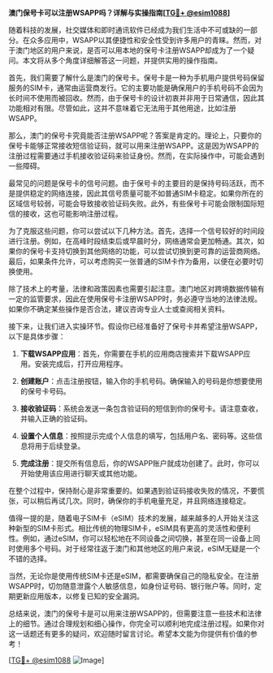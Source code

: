 **澳门保号卡可以注册WSAPP吗？详解与实操指南[[TG💪+ @esim1088](https://t.me/s/esim1088)]**

随着科技的发展，社交媒体和即时通讯软件已经成为我们生活中不可或缺的一部分。在众多应用中，WSAPP以其便捷性和安全性受到许多用户的青睐。然而，对于澳门地区的用户来说，是否可以用本地的保号卡注册WSAPP却成为了一个疑问。本文将从多个角度详细解答这一问题，并提供实用的操作指南。

首先，我们需要了解什么是澳门的保号卡。保号卡是一种为手机用户提供号码保留服务的SIM卡，通常由运营商发行。它的主要功能是确保用户的手机号码不会因为长时间不使用而被回收。然而，由于保号卡的设计初衷并非用于日常通信，因此其功能相对有限。尽管如此，这并不意味着它无法用于其他用途，比如注册WSAPP。

那么，澳门的保号卡究竟能否注册WSAPP呢？答案是肯定的。理论上，只要你的保号卡能够正常接收短信验证码，就可以用来注册WSAPP。这是因为WSAPP的注册过程需要通过手机接收验证码来验证身份。然而，在实际操作中，可能会遇到一些障碍。

最常见的问题是保号卡的信号问题。由于保号卡的主要目的是保持号码活跃，而不是提供稳定的网络连接，因此其信号质量可能不如普通SIM卡稳定。如果你所在的区域信号较弱，可能会导致接收验证码失败。此外，有些保号卡可能会限制国际短信的接收，这也可能影响注册过程。

为了克服这些问题，你可以尝试以下几种方法。首先，选择一个信号较好的时间段进行注册。例如，在高峰时段结束后或早晨时分，网络通常会更加畅通。其次，如果你的保号卡支持切换到其他网络的功能，可以尝试切换到更可靠的运营商网络。最后，如果条件允许，可以考虑购买一张普通的SIM卡作为备用，以便在必要时切换使用。

除了技术上的考量，法律和政策因素也需要引起注意。澳门地区对跨境数据传输有一定的监管要求，因此在使用保号卡注册WSAPP时，务必遵守当地的法律法规。如果你不确定某些操作是否合法，建议咨询专业人士或查阅相关资料。

接下来，让我们进入实操环节。假设你已经准备好了保号卡并希望注册WSAPP，以下是具体步骤：

1. **下载WSAPP应用**：首先，你需要在手机的应用商店搜索并下载WSAPP应用。安装完成后，打开应用程序。

2. **创建账户**：点击注册按钮，输入你的手机号码。确保输入的号码是你想要使用的保号卡号码。

3. **接收验证码**：系统会发送一条包含验证码的短信到你的保号卡。请注意查收，并输入正确的验证码。

4. **设置个人信息**：按照提示完成个人信息的填写，包括用户名、密码等。这些信息将用于后续登录。

5. **完成注册**：提交所有信息后，你的WSAPP账户就成功创建了。此时，你可以开始使用该应用进行聊天或其他功能。

在整个过程中，保持耐心是非常重要的。如果遇到验证码接收失败的情况，不要慌张，可以稍后再试几次。同时，确保你的手机电量充足，并且网络连接稳定。

值得一提的是，随着电子SIM卡（eSIM）技术的发展，越来越多的人开始关注这种新型的SIM卡形式。相比传统的物理SIM卡，eSIM具有更高的灵活性和便利性。例如，通过eSIM，你可以轻松地在不同设备之间切换，甚至在同一设备上同时使用多个号码。对于经常往返于澳门和其他地区的用户来说，eSIM无疑是一个不错的选择。

当然，无论你是使用传统SIM卡还是eSIM，都需要确保自己的隐私安全。在注册WSAPP时，切勿随意泄露个人敏感信息，如身份证号码、银行账户等。同时，定期更新应用版本，以修复已知的安全漏洞。

总结来说，澳门的保号卡是可以用来注册WSAPP的，但需要注意一些技术和法律上的细节。通过合理规划和细心操作，你完全可以顺利地完成注册过程。如果你对这一话题还有更多的疑问，欢迎随时留言讨论。希望本文能为你提供有价值的参考！

[[TG💪+ @esim1088](https://t.me/s/esim1088) ![Image](https://i.postimg.cc/4NQfJmqS/Snipaste-2025-05-13-00-14-12.png)]